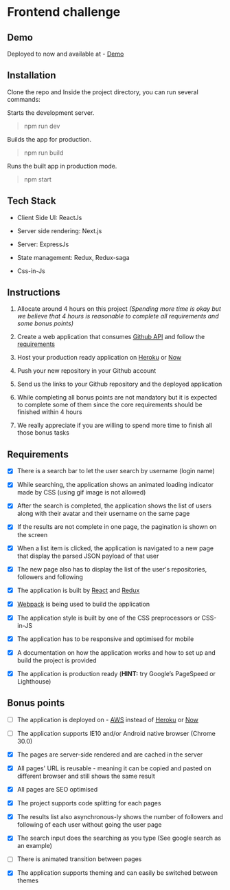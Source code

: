 # Frontend challenge

## Demo

Deployed to now and available at - [Demo](https://frontend-challenge.pradeep1991singh.now.sh)


## Installation

Clone the repo and Inside the project directory, you can run several commands:

Starts the development server.

> npm run dev

Builds the app for production.

> npm run build

Runs the built app in production mode.

> npm start



## Tech Stack

- Client Side UI: ReactJs

- Server side rendering: Next.js

- Server: ExpressJs

- State management: Redux, Redux-saga

- Css-in-Js



## Instructions
1. Allocate around 4 hours on this project _(Spending more time is okay but we believe that 4 hours is reasonable to complete all requirements and some bonus points)_

2. Create a web application that consumes [Github API](https://developer.github.com/v3/) and follow the [requirements](https://github.com/oddle-developer/oddle-frontend-challenge#requirements)

3. Host your production ready application on [Heroku](http://heroku.com) or [Now](https://zeit.co/now)

4. Push your new repository in your Github account

5. Send us the links to your Github repository and the deployed application

6. While completing all bonus points are not mandatory but it is expected to complete some of them since the core requirements should be finished within 4 hours

7. We really appreciate if you are willing to spend more time to finish all those bonus tasks




## Requirements
- [x] There is a search bar to let the user search by username (login name)

- [x] While searching, the application shows an animated loading indicator made by CSS (using gif image is not allowed)

- [x] After the search is completed, the application shows the list of users along with their avatar and their username on the same page

- [x] If the results are not complete in one page, the pagination is shown on the screen

- [x] When a list item is clicked, the application is navigated to a new page that display the parsed JSON payload of that user

- [x] The new page also has to display the list of the user's repositories, followers and following

- [x] The application is built by [React](https://github.com/facebook/react) and [Redux](https://github.com/reactjs/redux)

- [x] [Webpack](https://github.com/webpack/webpack) is being used to build the application

- [x] The application style is built by one of the CSS preprocessors or CSS-in-JS

- [x] The application has to be responsive and optimised for mobile

- [x] A documentation on how the application works and how to set up and build the project is provided

- [x] The application is production ready (__HINT:__ try Google’s PageSpeed or Lighthouse)



## Bonus points
- [ ] The application is deployed on - [AWS](https://aws.amazon.com) instead of [Heroku](http://heroku.com) or [Now](https://zeit.co/now)

- [ ] The application supports IE10 and/or Android native browser (Chrome 30.0)

- [x] The pages are server-side rendered and are cached in the server

- [x] All pages' URL is reusable - meaning it can be copied and pasted on different browser and still shows the same result

- [x] All pages are SEO optimised

- [x] The project supports code splitting for each pages

- [x] The results list also asynchronous-ly shows the number of followers and following of each user without going the user page

- [x] The search input does the searching as you type (See google search as an example)

- [ ] There is animated transition between pages

- [x] The application supports theming and can easily be switched between themes
